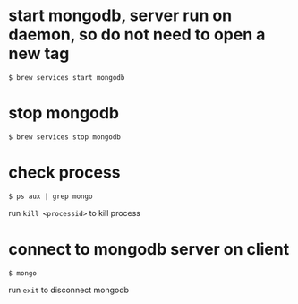 # start mongodb, server run on daemon, so do not need to open a new tag
```
$ brew services start mongodb
```
# stop mongodb
```
$ brew services stop mongodb
```
# check process
```
$ ps aux | grep mongo
```
run `kill <processid>` to kill process

# connect to mongodb server on client
```
$ mongo
```
run `exit` to disconnect mongodb
